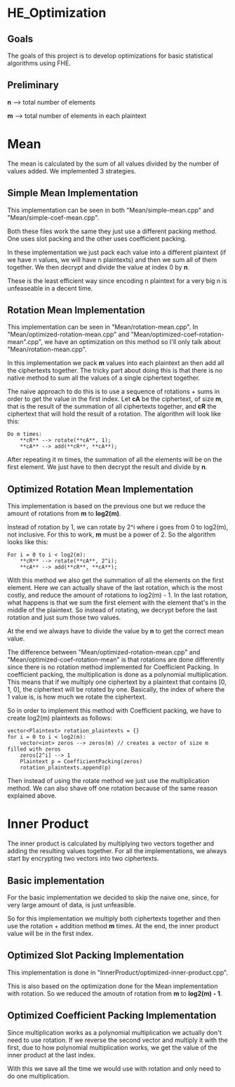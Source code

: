 # HE_Optimization

## Goals

The goals of this project is to develop optimizations for basic statistical algorithms using FHE.

## Preliminary

**n** --> total number of elements

**m** --> total number of elements in each plaintext

# Mean

The mean is calculated by the sum of all values divided by the number of values added. We implemented 3 strategies.

## Simple Mean Implementation

This implementation can be seen in both "Mean/simple-mean.cpp" and "Mean/simple-coef-mean.cpp".

Both these files work the same they just use a different packing method. One uses slot packing and the other uses coefficient packing. 

In these implementation we just pack each value into a different plaintext (if we have n values, we will have n plaintexts) and then we sum all of them together. We then decrypt and divide the value at index 0 by **n**.

These is the least efficient way since encoding n plaintext for a very big n is unfeaseable in a decent time.

## Rotation Mean Implementation

This implementation can be seen in "Mean/rotation-mean.cpp". In "Mean/optimized-rotation-mean.cpp" and "Mean/optimized-coef-rotation-mean".cpp", we have an optimization on this method so I'll only talk about "Mean/rotation-mean.cpp".

In this implementation we pack **m** values into each plaintext an then add all the ciphertexts together. The tricky part about doing this is that there is no native method to sum all the values of a single ciphertext together. 

The naive approach to do this is to use a sequence of rotations + sums in order to get the value in the first index. Let **cA** be the ciphertext, of size **m**, that is the result of the summation of all ciphertexts together, and **cR** the ciphertext that will hold the result of a rotation. The algorithm will look like this:

```
Do m times:
    **cR** --> rotate(**cA**, 1);
    **cA** --> add(**cR**, **cA**);
```
After repeating it m times, the summation of all the elements will be on the first element. We just have to then decrypt the result and divide by **n**.

## Optimized Rotation Mean Implementation

This implementation is based on the previous one but we reduce the amount of rotations from **m** to **log2(m)**.

Instead of rotation by 1, we can rotate by 2^i where i goes from 0 to log2(m), not inclusive. For this to work, **m** must be a power of 2. So the algorithm looks like this:

```
For i = 0 to i < log2(m):
    **cR** --> rotate(**cA**, 2^i);
    **cA** --> add(**cR**, **cA**);
```
With this method we also get the summation of all the elements on the first element. Here we can actually shave of the last rotation, which is the most costly, and reduce the amount of rotations to log2(m) - 1. In the last rotation, what happens is that we sum the first element with the element that's in the middle of the plaintext. So instead of rotating, we decrypt before the last rotation and just sum those two values. 

At the end we always have to divide the value by **n** to get the correct mean value.

The difference between "Mean/optimized-rotation-mean.cpp" and "Mean/optimized-coef-rotation-mean" is that rotations are done differently since there is no rotation method implemented for Coefficient Packing.
In coefficient packing, the multiplication is done as a polynomial multiplication. This means that if we multiply one ciphertext by a plaintext that contains [0, 1, 0], the ciphertext will be rotated by one. Basically, the index of where the 1 value is, is how much we rotate the ciphertext.

So in order to implement this method with Coefficient packing, we have to create log2(m) plaintexts as follows:

```
vector<Plaintext> rotation_plaintexts = {}
for i = 0 to i < log2(m):
    vector<int> zeros --> zeros(m) // creates a vector of size m filled with zeros
    zeros[2^i] --> 1
    Plaintext p = CoefficientPacking(zeros)
    rotation_plaintexts.append(p)
```

Then instead of using the rotate method we just use the multiplication method. We can also shave off one rotation because of the same reason explained above.

# Inner Product

The inner product is calculated by multiplying two vectors together and adding the resulting values together. For all the implementations, we always start by encrypting two vectors into two ciphertexts.

## Basic implementation

For the basic implementation we decided to skip the naive one, since, for very large amount of data, is just unfeasible.

So for this implementation we multiply both ciphertexts together and then use the rotation + addition method **m** times. At the end, the inner product value will be in the first index.

## Optimized Slot Packing Implementation

This implementation is done in "InnerProduct/optimized-inner-product.cpp".

This is also based on the optimization done for the Mean implementation with rotation. So we reduced the amoutn of rotation from **m** to **log2(m) - 1**.

## Optimized Coefficient Packing Implementation

Since multiplication works as a polynomial multiplication we actually don't need to use rotation. If we reverse the second vector and multiply it with the first, due to how polynomial multiplication works, we get the value of the inner product at the last index.

With this we save all the time we would use with rotation and only need to do one multiplication.
